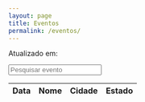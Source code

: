 ```yaml
---
layout: page
title: Eventos
permalink: /eventos/
---
```


<div x-data='{
   "dt_atualizacao": {{site.data.eventos.dt_atualizacao | jsonify}},
   "eventos": {{site.data.eventos.eventos | jsonify}},
   "options": { timeZone: "UTC"},
   "lang": "pt-BR",
   sort(col) {
      if(this.sortCol === col) this.sortAsc = !this.sortAsc;
      this.sortCol = col;
      this.eventos.sort((a, b) => {
        if(a[this.sortCol] < b[this.sortCol]) return this.sortAsc?1:-1;
        if(a[this.sortCol] > b[this.sortCol]) return this.sortAsc?-1:1;
        return 0;
      });
   },
   filter() {
      let value = document.querySelector("#filter-input").value.toLowerCase();
      let events = {{site.data.eventos.eventos | jsonify}};
      
      this.eventos = events.filter((item) => {
         let list = [];
         for(prop in item) {
            item_value = item[prop].toLowerCase()
            list.push(item_value.includes(value))
         }
         return list.some(Boolean);
      });
      
   }
}'>

<div>
   <p>Atualizado em: <span x-text="(new Date(dt_atualizacao)).toLocaleDateString(lang, options)"></span></p>
   
   <input id="filter-input" class="search search-filter" type="text" x-on:keyup="filter()" placeholder="Pesquisar evento">
</div>
<table>
   <thead>
   <th x-on:click="sort('date')">Data</th>
   <th x-on:click="sort('title')">Nome</th>
   <th x-on:click="sort('city')">Cidade</th>
   <th x-on:click="sort('uf')">Estado</th>
   </thead>
<tbody>
  <template x-if="!eventos">
      <tr><td colspan="4"><i>Loading...</i></td></tr>
    </template>
    <template x-for="evento in eventos">
      <tr>
        <td x-text="(new Date(evento.date)).toLocaleDateString(lang, options)"></td>   
        <td x-text="evento.title"></td>   
        <td x-text="evento.city"></td>   
        <td x-text="evento.uf"></td>   
      </tr>
    </template>
</tbody>
</table>
</div>